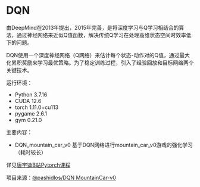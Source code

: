# DQN
由DeepMind在2013年提出，2015年完善，是将深度学习与Q学习相结合的算法，通过神经网络来近似Q值函数，解决传统Q学习在处理高维状态空间时效率低下的问题。

DQN使用一个深度神经网络（Q网络）来估计每个状态-动作对的Q值，通过最大化累积奖励来学习最优策略。为了稳定训练过程，引入了经验回放和目标网络两个关键技术。

运行环境：
- Python 3.7.16
- CUDA 12.6
- torch 1.11.0+cu113
- pygame 2.6.1
- gym 0.21.0

主要内容：
- DQN_mountain_car_v0 基于DQN网络进行mountain_car_v0游戏的强化学习（耗时较长）

详见[唐宇迪B站Pytorch课程](https://www.bilibili.com/video/BV1FL411f7YR?spm_id_from=333.788.videopod.episodes&vd_source=aaa85a47471179fcdb4e51e332c391e1&p=21)

项目来源：[@pashidlos/DQN MountainCar-v0](https://gist.github.com/pashidlos/9ad53b4ebdd83b1b71f79e93d061ae19)